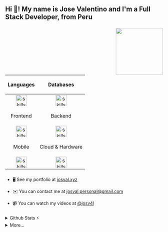 <h2 align="left">Hi 👋! My name is Jose Valentino and I'm a Full Stack Developer, from Peru</h2>


###

<img align="right" height="150" src="https://user-images.githubusercontent.com/74038190/216655827-a410d92c-88f7-4639-bf0a-6f0a36134591.gif"  />

###

| <p align="center">Languages</p> | <p align="center">Databases</p> |
|-------------------------------|--------------------------------|
| <div align="center"><img src="https://skillicons.dev/icons?i=js,ts,dart,java,go,rust,python,cpp" height="35" alt="skills" /></div> | <div align="center"><img src="https://skillicons.dev/icons?i=mysql,sqlite,mongodb,firebase,supabase" height="35" alt="skills" /></div> |
| <p align="center">Frontend</p> | <p align="center">Backend</p> |
| <div align="center"><img src="https://skillicons.dev/icons?i=svelte,react,nextjs,tailwind,mui,bootstrap" height="35" alt="skills" /></div> | <div align="center"><img src="https://skillicons.dev/icons?i=nodejs,spring" height="35" alt="skills" /></div> |
| <p align="center">Mobile</p> | <p align="center">Cloud & Hardware</p> |
| <div align="center"><img src="https://skillicons.dev/icons?i=flutter,reactnative" height="35" alt="skills" /></div> | <div align="center"><img src="https://skillicons.dev/icons?i=aws,arduino" height="35" alt="skills" /></div> |


###

<div align="left">

- 🖥️ See my portfolio at [josval.xyz](http://josval.xyz)

- ✉️ You can contact me at [josval.personal@gmail.com](mailto:josval.personal@gmail.com)

- 📹 You can watch my videos at [@josv4l](https://www.youtube.com/@josv4l)

</div>

###

<details>
  <summary>Github Stats ⚡</summary>
  <br>
  <div align="center">
    <img src="https://github-readme-stats.vercel.app/api?username=josvaal&hide_title=false&hide_rank=false&theme=gruvbox&show_icons=true&include_all_commits=true&hide_border=true&count_private=true&disable_animations=false&locale=en" height="175" alt="stats graph"  />
    <img src="https://github-readme-stats.vercel.app/api/top-langs/?username=josvaal&theme=gruvbox&show_icons=true&hide_border=true&layout=compact" height="175" alt="languages graph"  />
  </div>
</details>

<details>
<summary>More...</summary>
<br>
<!--START_SECTION:waka-->
<!--END_SECTION:waka-->
</details>

